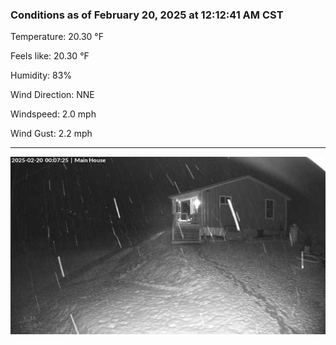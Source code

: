 ### Conditions as of February 20, 2025 at 12:12:41 AM CST 

Temperature: 20.30 &deg;F

Feels like: 20.30 &deg;F

Humidity: 83%

Wind Direction: NNE

Windspeed: 2.0 mph

Wind Gust: 2.2 mph

---

<img src="./images/latest.jpeg"/>

